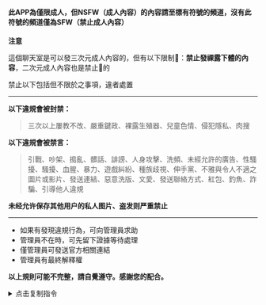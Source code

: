 #### **此APP為僅限成人，但NSFW（成人內容）的內容請至標有️符號的頻道，沒有此符號的頻道僅為SFW（禁止成人內容）**

️**注意**️

這個聊天室是可以發三次元成人內容的，但有以下限制🚫：**禁止發祼露下體的內容**，二次元成人內容也是禁止🚫的

禁止以下包括但不限於之事項，違者處置

---

**以下違規會被封禁：**

> 三次以上屢教不改、嚴重鍵政、裸露生殖器、兒童色情、侵犯隱私、肉搜

**以下違規會被禁言：**

> 引戰、吵架、搗亂、髒話、誹謗、人身攻擊、洗頻、未經允許的廣告、性騷擾、騷擾、血腥、暴力、遊戲糾紛、種族歧視、伸手黨、不雅與令人不適之圖片或影片、發送連結、惡意洗版、文愛、發送聯絡方式、紅包、釣魚、詐騙、引導他人違規

 **未经允许保存其他用户的私人图片、盗发则严重禁止**

---

* 如果有發現違規行為，可向管理員求助
* 管理員不在時，可先留下證據等待處理
* 僅管理員可發送官方相關連結
* 管理員有最終解釋權

**以上規則可能不完整，請自覺遵守。感謝您的配合。**



<details>
<summary>点击复制指令</summary>
<pre>
/🎰@spin_wheel_bot
</pre>
<button onclick="navigator.clipboard.writeText('/🎰@spin_wheel_bot')">点击复制</button>
</details>

